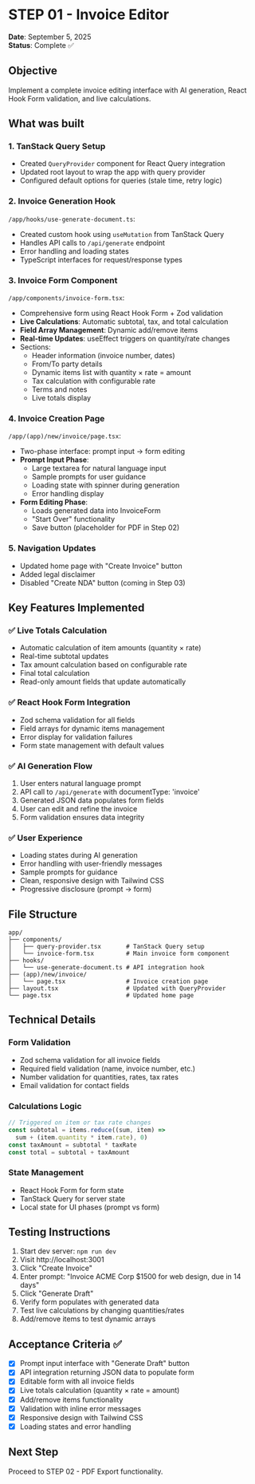 # STEP 01 - Invoice Editor

**Date**: September 5, 2025  
**Status**: Complete ✅

## Objective
Implement a complete invoice editing interface with AI generation, React Hook Form validation, and live calculations.

## What was built

### 1. TanStack Query Setup
- Created `QueryProvider` component for React Query integration
- Updated root layout to wrap the app with query provider
- Configured default options for queries (stale time, retry logic)

### 2. Invoice Generation Hook
`/app/hooks/use-generate-document.ts`:
- Created custom hook using `useMutation` from TanStack Query
- Handles API calls to `/api/generate` endpoint
- Error handling and loading states
- TypeScript interfaces for request/response types

### 3. Invoice Form Component
`/app/components/invoice-form.tsx`:
- Comprehensive form using React Hook Form + Zod validation
- **Live Calculations**: Automatic subtotal, tax, and total calculation
- **Field Array Management**: Dynamic add/remove items
- **Real-time Updates**: useEffect triggers on quantity/rate changes
- Sections:
  - Header information (invoice number, dates)
  - From/To party details
  - Dynamic items list with quantity × rate = amount
  - Tax calculation with configurable rate
  - Terms and notes
  - Live totals display

### 4. Invoice Creation Page
`/app/(app)/new/invoice/page.tsx`:
- Two-phase interface: prompt input → form editing
- **Prompt Input Phase**:
  - Large textarea for natural language input
  - Sample prompts for user guidance
  - Loading state with spinner during generation
  - Error handling display
- **Form Editing Phase**:
  - Loads generated data into InvoiceForm
  - "Start Over" functionality
  - Save button (placeholder for PDF in Step 02)

### 5. Navigation Updates
- Updated home page with "Create Invoice" button
- Added legal disclaimer
- Disabled "Create NDA" button (coming in Step 03)

## Key Features Implemented

### ✅ Live Totals Calculation
- Automatic calculation of item amounts (quantity × rate)
- Real-time subtotal updates
- Tax amount calculation based on configurable rate
- Final total calculation
- Read-only amount fields that update automatically

### ✅ React Hook Form Integration
- Zod schema validation for all fields
- Field arrays for dynamic items management
- Error display for validation failures
- Form state management with default values

### ✅ AI Generation Flow
1. User enters natural language prompt
2. API call to `/api/generate` with documentType: 'invoice'
3. Generated JSON data populates form fields
4. User can edit and refine the invoice
5. Form validation ensures data integrity

### ✅ User Experience
- Loading states during AI generation
- Error handling with user-friendly messages
- Sample prompts for guidance
- Clean, responsive design with Tailwind CSS
- Progressive disclosure (prompt → form)

## File Structure
```
app/
├── components/
│   ├── query-provider.tsx       # TanStack Query setup
│   └── invoice-form.tsx         # Main invoice form component
├── hooks/
│   └── use-generate-document.ts # API integration hook
├── (app)/new/invoice/
│   └── page.tsx                 # Invoice creation page
├── layout.tsx                   # Updated with QueryProvider
└── page.tsx                     # Updated home page
```

## Technical Details

### Form Validation
- Zod schema validation for all invoice fields
- Required field validation (name, invoice number, etc.)
- Number validation for quantities, rates, tax rates
- Email validation for contact fields

### Calculations Logic
```typescript
// Triggered on item or tax rate changes
const subtotal = items.reduce((sum, item) => 
  sum + (item.quantity * item.rate), 0)
const taxAmount = subtotal * taxRate
const total = subtotal + taxAmount
```

### State Management
- React Hook Form for form state
- TanStack Query for server state
- Local state for UI phases (prompt vs form)

## Testing Instructions
1. Start dev server: `npm run dev`
2. Visit http://localhost:3001
3. Click "Create Invoice"
4. Enter prompt: "Invoice ACME Corp $1500 for web design, due in 14 days"
5. Click "Generate Draft"
6. Verify form populates with generated data
7. Test live calculations by changing quantities/rates
8. Add/remove items to test dynamic arrays

## Acceptance Criteria ✅
- [x] Prompt input interface with "Generate Draft" button
- [x] API integration returning JSON data to populate form
- [x] Editable form with all invoice fields
- [x] Live totals calculation (quantity × rate = amount)
- [x] Add/remove items functionality
- [x] Validation with inline error messages
- [x] Responsive design with Tailwind CSS
- [x] Loading states and error handling

## Next Step
Proceed to STEP 02 - PDF Export functionality.

